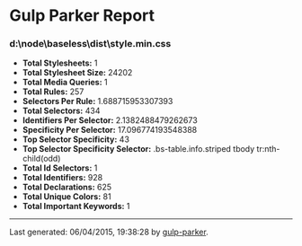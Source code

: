 # Gulp Parker Report


### d:\node\baseless\dist\style.min.css

- **Total Stylesheets:** 1
- **Total Stylesheet Size:** 24202
- **Total Media Queries:** 1
- **Total Rules:** 257
- **Selectors Per Rule:** 1.688715953307393
- **Total Selectors:** 434
- **Identifiers Per Selector:** 2.1382488479262673
- **Specificity Per Selector:** 17.096774193548388
- **Top Selector Specificity:** 43
- **Top Selector Specificity Selector:** .bs-table.info.striped tbody tr:nth-child(odd)
- **Total Id Selectors:** 1
- **Total Identifiers:** 928
- **Total Declarations:** 625
- **Total Unique Colors:** 81
- **Total Important Keywords:** 1

* * *

Last generated: 06/04/2015, 19:38:28 by [gulp-parker](https://github.com/PavelDemyanenko/gulp-parker).
